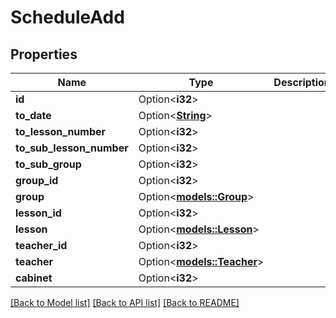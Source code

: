 # ScheduleAdd

## Properties

Name | Type | Description | Notes
------------ | ------------- | ------------- | -------------
**id** | Option<**i32**> |  | [optional]
**to_date** | Option<[**String**](string.md)> |  | [optional]
**to_lesson_number** | Option<**i32**> |  | [optional]
**to_sub_lesson_number** | Option<**i32**> |  | [optional]
**to_sub_group** | Option<**i32**> |  | [optional]
**group_id** | Option<**i32**> |  | [optional]
**group** | Option<[**models::Group**](Group.md)> |  | [optional]
**lesson_id** | Option<**i32**> |  | [optional]
**lesson** | Option<[**models::Lesson**](Lesson.md)> |  | [optional]
**teacher_id** | Option<**i32**> |  | [optional]
**teacher** | Option<[**models::Teacher**](Teacher.md)> |  | [optional]
**cabinet** | Option<**i32**> |  | [optional]

[[Back to Model list]](../README.md#documentation-for-models) [[Back to API list]](../README.md#documentation-for-api-endpoints) [[Back to README]](../README.md)


